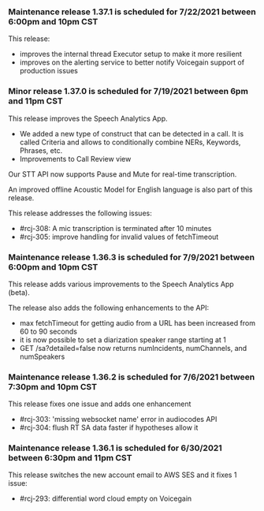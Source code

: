 ### Maintenance release 1.37.1 is scheduled for 7/22/2021 between 6:00pm and 10pm CST

This release:
* improves the internal thread Executor setup to make it more resilient
* improves on the alerting service to better notify Voicegain support of production issues

### Minor release 1.37.0 is scheduled for 7/19/2021 between 6pm and 11pm CST

This release improves the Speech Analytics App.
* We added a new type of construct that can be detected in a call. It is called Criteria and allows to conditionally combine NERs, Keywords, Phrases, etc.
* Improvements to Call Review view 

Our STT API now supports Pause and Mute for real-time transcription.

An improved offline Acoustic Model for English language is also part of this release. 

This release addresses the following issues:
* #rcj-308: A mic transcription is terminated after 10 minutes
* #rcj-305: improve handling for invalid values of fetchTimeout

### Maintenance release 1.36.3 is scheduled for 7/9/2021 between 6:00pm and 10pm CST

This release adds various improvements to the Speech Analytics App (beta).

The release also adds the following enhancements to the API:
* max fetchTimeout for getting audio from a URL has been increased from 60 to 90 seconds
* it is now possible to set a diarization speaker range starting at 1
* GET /sa?detailed=false now returns numIncidents, numChannels, and numSpeakers

### Maintenance release 1.36.2 is scheduled for 7/6/2021 between 7:30pm and 10pm CST

This release fixes one issue and adds one enhancement
* #rcj-303: 'missing websocket name' error in audiocodes API 
* #rcj-304: flush RT SA data faster if hypotheses allow it

### Maintenance release 1.36.1 is scheduled for 6/30/2021 between 6:30pm and 11pm CST

This release switches the new account email to AWS SES and it fixes 1 issue:
* #rcj-293: differential word cloud empty on Voicegain

















 













































